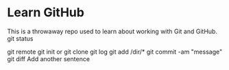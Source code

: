 # Learn GitHub

This is a throwaway repo used to learn about working with Git and GitHub.
git status

git remote
git init
or
git clone
git log
git add /dir/* 
git commit -am "message" 
git diff
Add another sentence
